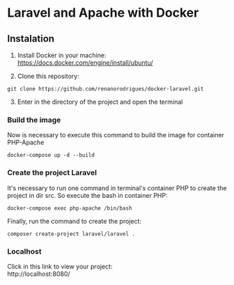 # Laravel and Apache with Docker

## Instalation
1. Install Docker in your machine:
https://docs.docker.com/engine/install/ubuntu/

2. Clone this repository:

```
git clone https://github.com/renanorodrigues/docker-laravel.git
```
3. Enter in the directory of the project and open the terminal

### Build the image
Now is necessary to execute this command to build the image for container PHP-Apache
```
docker-compose up -d --build
```

### Create the project Laravel
It's necessary to run one command in terminal's container PHP to create the project in dir src.
So execute the bash in container PHP:
```
docker-compose exec php-apache /bin/bash
```
Finally, run the command to create the project:
```
composer create-project laravel/laravel .
```

### Localhost
Click in this link to view your project:  
http://localhost:8080/
